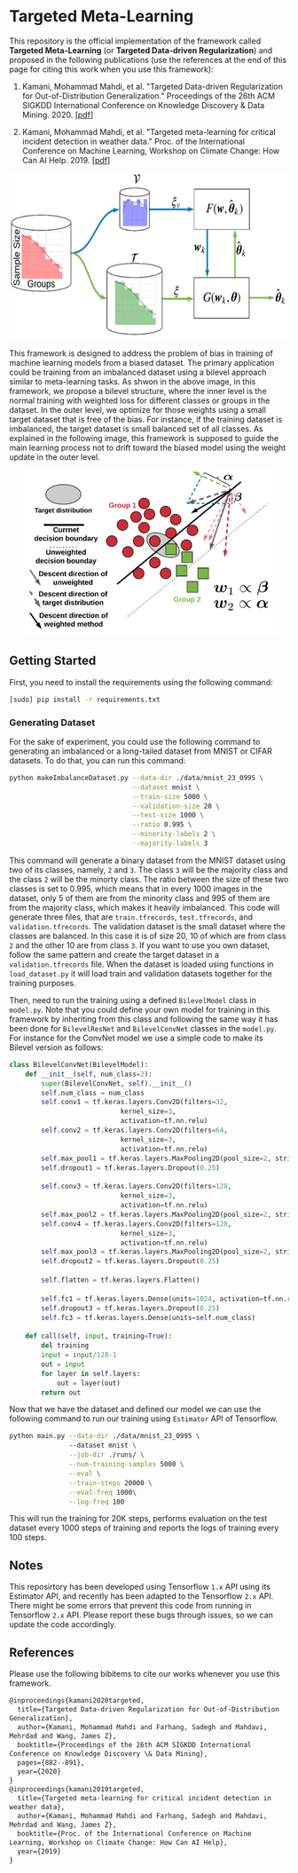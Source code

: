 # Targeted Meta-Learning
This repository is the official implementation of the framework called **Targeted Meta-Learning** (or **Targeted Data-driven Regularization**) and proposed in the following publications (use the references at the end of this page for citing this work when you use this framework):

1. Kamani, Mohammad Mahdi, et al. "Targeted Data-driven Regularization for Out-of-Distribution Generalization." Proceedings of the 26th ACM SIGKDD International Conference on Knowledge Discovery & Data Mining. 2020. [[pdf](https://www.researchgate.net/profile/Mohammad_Mahdi_Kamani/publication/343776852_Targeted_Data-driven_Regularization_for_Out-of-Distribution_Generalization/links/5f43a8be92851cd302225b81/Targeted-Data-driven-Regularization-for-Out-of-Distribution-Generalization.pdf)]

2. Kamani, Mohammad Mahdi, et al. "Targeted meta-learning for critical incident detection in weather data." Proc. of the International Conference on Machine Learning, Workshop on Climate Change: How Can AI Help. 2019. [[pdf](https://www.researchgate.net/profile/Mohammad_Mahdi_Kamani/publication/336935529_Targeted_Meta-Learning_for_Critical_Incident_Detection_in_Weather_Data/links/5dbb88b34585151435dadf96/Targeted-Meta-Learning-for-Critical-Incident-Detection-in-Weather-Data.pdf)]

<p align="center">
  <img src="imgs/framework.png" height=300px>
</p>

This framework is designed to address the problem of bias in training of machine learning models from a biased dataset. The primary application could be training from an imbalanced dataset using a bilevel approach similar to meta-learning tasks. As shwon in the above image, in this framework, we propose a bilevel structure, where the inner level is the normal training with weighted loss for different classes or groups in the dataset. In the outer level, we optimize for those weights using a small target dataset that is free of the bias. For instance, if the training dataset is imbalanced, the target dataset is small balanced set of all classes. As explained in the following image, this framework is supposed to guide the main learning process not to drift toward the biased model using the weight update in the outer level.

<p align="center">
  <img src="imgs/TDR.png" height=300px>
</p>


## Getting Started

First, you need to install the requirements using the following command:
```bash
[sudo] pip install -r requirements.txt
```

### Generating Dataset
For the sake of experiment, you could use the following command to generating an imbalanced or a long-tailed dataset from MNIST or CIFAR datasets. To do that, you can run this command:
```bash
python makeImbalanceDataset.py --data-dir ./data/mnist_23_0995 \
                               --dataset mnist \
                               --train-size 5000 \
                               --validation-size 20 \
                               --test-size 1000 \
                               --ratio 0.995 \
                               --minority-labels 2 \
                               --majority-labels 3
```
This command will generate a binary dataset from the MNIST dataset using two of its classes, namely, `2` and `3`. The class `3` will be the majority class and the class `2` will be the minorty class. The ratio between the size of these two classes is set to 0.995, which means that in every 1000 images in the dataset, only 5 of them are from the minority class and 995 of them are from the majority class, which makes it heavily imbalanced. This code will generate three files, that are `train.tfrecords`, `test.tfrecords`, and `validation.tfrecords`. The validation dataset is the small dataset where the classes are balanced. In this case it is of size 20, 10 of which are from class `2` and the other 10 are from class `3`. If you want to use you own dataset, follow the same pattern and create the target dataset in a `validation.tfrecords` file. When the dataset is loaded using functions in `load_dataset.py` it will load train and validation datasets together for the training purposes.

Then, need to run the training using a defined `BilevelModel` class in `model.py`. Note that you could define your own model for training in this framework by inheriting from this class and following the same way it has been done for `BilevelResNet` and `BilevelConvNet` classes in the `model.py`. For instance for the ConvNet model we use a simple code to make its Bilevel version as follows:
```python
class BilevelConvNet(BilevelModel):
	def __init__(self, num_class=2):
		super(BilevelConvNet, self).__init__()
		self.num_class = num_class
		self.conv1 = tf.keras.layers.Conv2D(filters=32,
						    kernel_size=3,
						    activation=tf.nn.relu)
		self.conv2 = tf.keras.layers.Conv2D(filters=64,
						    kernel_size=3,
						    activation=tf.nn.relu)
		self.max_pool1 = tf.keras.layers.MaxPooling2D(pool_size=2, strides=2)
		self.dropout1 = tf.keras.layers.Dropout(0.25)

		self.conv3 = tf.keras.layers.Conv2D(filters=128,
						    kernel_size=3,
						    activation=tf.nn.relu)
		self.max_pool2 = tf.keras.layers.MaxPooling2D(pool_size=2, strides=2)
		self.conv4 = tf.keras.layers.Conv2D(filters=128,
						    kernel_size=3,
						    activation=tf.nn.relu)
		self.max_pool3 = tf.keras.layers.MaxPooling2D(pool_size=2, strides=2)
		self.dropout2 = tf.keras.layers.Dropout(0.25)

		self.flatten = tf.keras.layers.Flatten()

		self.fc1 = tf.keras.layers.Dense(units=1024, activation=tf.nn.relu)
		self.dropout3 = tf.keras.layers.Dropout(0.25)
		self.fc3 = tf.keras.layers.Dense(units=self.num_class)

	def call(self, input, training=True):
		del training
		input = input/128-1
		out = input
		for layer in self.layers:
			out = layer(out)
		return out
```

Now that we have the dataset and defined our model we can use the following command to run our training using `Estimator` API of Tensorflow.


```bash
python main.py --data-dir ./data/mnist_23_0995 \ 
               --dataset mnist \
               --job-dir ./runs/ \
               --num-training-samples 5000 \
               --eval \
               --train-steps 20000 \
               --eval-freq 1000\
               --log-freq 100
```
This will run the training for 20K steps, performs evaluation on the test dataset every 1000 steps of training and reports the logs of training every 100 steps.

## Notes
This reposirtory has been developed using Tensorflow `1.x` API using its Estimator API, and recently has been adapted to the Tensorflow `2.x` API. There might be some errors that prevent this code from running in Tensorflow `2.x` API. Please report these bugs through issues, so we can update the code accordingly.


## References 
Please use the following bibitems to cite our works whenever you use this framework.
```ref
@inproceedings{kamani2020targeted,
  title={Targeted Data-driven Regularization for Out-of-Distribution Generalization},
  author={Kamani, Mohammad Mahdi and Farhang, Sadegh and Mahdavi, Mehrdad and Wang, James Z},
  booktitle={Proceedings of the 26th ACM SIGKDD International Conference on Knowledge Discovery \& Data Mining},
  pages={882--891},
  year={2020}
}
@inproceedings{kamani2019targeted,
  title={Targeted meta-learning for critical incident detection in weather data},
  author={Kamani, Mohammad Mahdi and Farhang, Sadegh and Mahdavi, Mehrdad and Wang, James Z},
  booktitle={Proc. of the International Conference on Machine Learning, Workshop on Climate Change: How Can AI Help},
  year={2019}
}
```
